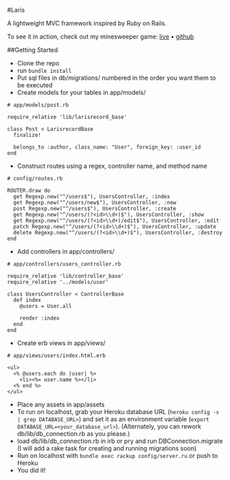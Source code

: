 #Laris

A lightweight MVC framework inspired by Ruby on Rails.

To see it in action, check out my minesweeper game: [live][minesweeper]	•  [github][minesweeper-github]

##Getting Started
* Clone the repo
* run `bundle install`
* Put sql files in db/migrations/ numbered in the order you want them to be executed
* Create models for your tables in app/models/

```
# app/models/post.rb

require_relative 'lib/larisrecord_base'

class Post < LarisrecordBase
  finalize!

  belongs_to :author, class_name: "User", foreign_key: :user_id
end
```

* Construct routes using a regex, controller name, and method name

```
# config/routes.rb

ROUTER.draw do
  get Regexp.new("^/users$"), UsersController, :index
  get Regexp.new("^/users/new$"), UsersController, :new
  post Regexp.new("^/users$"), UsersController, :create
  get Regexp.new("^/users/(?<id>\\d+)$"), UsersController, :show
  get Regexp.new("^/users/(?<id>\\d+)/edit$"), UsersController, :edit
  patch Regexp.new("^/users/(?<id>\\d+)$"), UsersController, :update
  delete Regexp.new("^/users/(?<id>\\d+)$"), UsersController, :destroy
end
```
* Add controllers in app/controllers/

```
# app/controllers/users_controller.rb

require_relative 'lib/controller_base'
require_relative '../models/user'

class UsersController < ControllerBase
  def index
    @users = User.all

    render :index
  end
end
```

* Create erb views in app/views/<controller>

```
# app/views/users/index.html.erb

<ul>
  <% @users.each do |user| %>
    <li><%= user.name %></li>
  <% end %>
</ul>
```
* Place any assets in app/assets
* To run on localhost, grab your Heroku database URL (`heroku config -s | grep DATABASE_URL>`) and set it as an environment variable (`export DATABASE_URL=<your_database_url>`). (Alternately, you can rework db/lib/db_connection.rb as you please.)
* load db/lib/db_connection.rb in irb or pry and run DBConnection.migrate (I will add a rake task for creating and running migrations soon)
* Run on localhost with `bundle exec rackup config/server.ru` or push to Heroku
* You did it!

[minesweeper]: http://minesweepers.herokuapp.com
[minesweeper-github]: http://github.com/composerinteralia/minesweeper/
